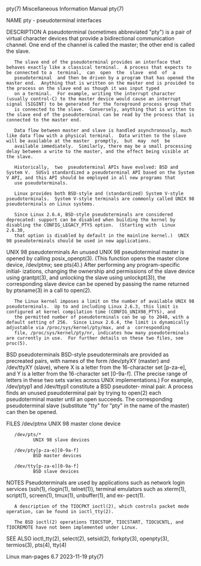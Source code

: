 pty(7)                                                                                Miscellaneous Information Manual                                                                               pty(7)

NAME
       pty - pseudoterminal interfaces

DESCRIPTION
       A  pseudoterminal  (sometimes  abbreviated "pty") is a pair of virtual character devices that provide a bidirectional communication channel.  One end of the channel is called the master; the other
       end is called the slave.

       The slave end of the pseudoterminal provides an interface that behaves exactly like a classical terminal.  A process that expects to be connected to a  terminal,  can  open  the  slave  end  of  a
       pseudoterminal  and then be driven by a program that has opened the master end.  Anything that is written on the master end is provided to the process on the slave end as though it was input typed
       on a terminal.  For example, writing the interrupt character (usually control-C) to the master device would cause an interrupt signal (SIGINT) to be generated for the foreground process group that
       is connected to the slave.  Conversely, anything that is written to the slave end of the pseudoterminal can be read by the process that is connected to the master end.

       Data flow between master and slave is handled asynchronously, much like data flow with a physical terminal.  Data written to the slave will be available at the master  promptly,  but  may  not  be
       available immediately.  Similarly, there may be a small processing delay between a write to the master, and the effect being visible at the slave.

       Historically,  two  pseudoterminal APIs have evolved: BSD and System V.  SUSv1 standardized a pseudoterminal API based on the System V API, and this API should be employed in all new programs that
       use pseudoterminals.

       Linux provides both BSD-style and (standardized) System V-style pseudoterminals.  System V-style terminals are commonly called UNIX 98 pseudoterminals on Linux systems.

       Since Linux 2.6.4, BSD-style pseudoterminals are considered deprecated: support can be disabled when building the kernel by disabling the CONFIG_LEGACY_PTYS option.  (Starting with  Linux  2.6.30,
       that option is disabled by default in the mainline kernel.)  UNIX 98 pseudoterminals should be used in new applications.

   UNIX 98 pseudoterminals
       An unused UNIX 98 pseudoterminal master is opened by calling posix_openpt(3).  (This function opens the master clone device, /dev/ptmx; see pts(4).)  After performing any program-specific initial‐
       izations,  changing the ownership and permissions of the slave device using grantpt(3), and unlocking the slave using unlockpt(3)), the corresponding slave device can be opened by passing the name
       returned by ptsname(3) in a call to open(2).

       The Linux kernel imposes a limit on the number of available UNIX 98 pseudoterminals.  Up to and including Linux 2.6.3, this limit is configured at kernel compilation time (CONFIG_UNIX98_PTYS), and
       the permitted number of pseudoterminals can be up to 2048, with a default setting of 256.  Since Linux 2.6.4, the limit is dynamically adjustable via /proc/sys/kernel/pty/max, and a  corresponding
       file, /proc/sys/kernel/pty/nr, indicates how many pseudoterminals are currently in use.  For further details on these two files, see proc(5).

   BSD pseudoterminals
       BSD-style  pseudoterminals  are  provided as precreated pairs, with names of the form /dev/ptyXY (master) and /dev/ttyXY (slave), where X is a letter from the 16-character set [p-za-e], and Y is a
       letter from the 16-character set [0-9a-f].  (The precise range of letters in these two sets varies across UNIX implementations.)  For example, /dev/ptyp1 and /dev/ttyp1 constitute a BSD pseudoter‐
       minal pair.  A process finds an unused pseudoterminal pair by trying to open(2) each pseudoterminal master until an open succeeds.  The corresponding pseudoterminal  slave  (substitute  "tty"  for
       "pty" in the name of the master) can then be opened.

FILES
       /dev/ptmx
              UNIX 98 master clone device

       /dev/pts/*
              UNIX 98 slave devices

       /dev/pty[p-za-e][0-9a-f]
              BSD master devices

       /dev/tty[p-za-e][0-9a-f]
              BSD slave devices

NOTES
       Pseudoterminals  are  used  by  applications such as network login services (ssh(1), rlogin(1), telnet(1)), terminal emulators such as xterm(1), script(1), screen(1), tmux(1), unbuffer(1), and ex‐
       pect(1).

       A description of the TIOCPKT ioctl(2), which controls packet mode operation, can be found in ioctl_tty(2).

       The BSD ioctl(2) operations TIOCSTOP, TIOCSTART, TIOCUCNTL, and TIOCREMOTE have not been implemented under Linux.

SEE ALSO
       ioctl_tty(2), select(2), setsid(2), forkpty(3), openpty(3), termios(3), pts(4), tty(4)

Linux man-pages 6.7                                                                              2023-11-19                                                                                          pty(7)
